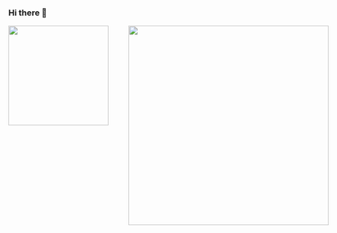 ### Hi there 👋


<div style="display: flex;">
  <a href="https://github.com/anuraghazra/convoychat" style="flex: 1; margin-right: 20px;">
    <img height="200" align="center" src="https://github-readme-stats.vercel.app/api?username=NilufarMohammadi1&theme=radical" />
  </a>
  <a href="https://github.com/anuraghazra/github-readme-stats" style="flex: 1; margin-left: 20px;">
    <img height="400" align="center" src="https://github-readme-stats.vercel.app/api/top-langs/?username=NilufarMohammadi1&size_weight=0.2&count_weight=0.2&langs_count=8&layout=donut-vertical&theme=radical" />
  </a>
</div>
